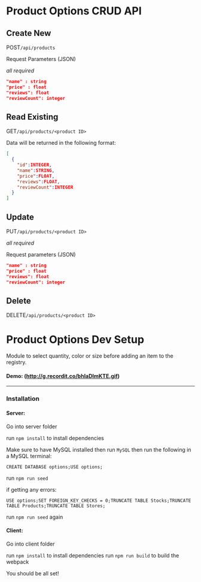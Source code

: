 # Product Options CRUD API

## Create New
POST`/api/products`

Request Parameters (JSON)

_all required_

```json
"name" : string
"price" : float
"reviews": float
"reviewCount": integer
```

## Read Existing
GET`/api/products/<product ID>`

Data will be returned in the following format:

```json
[
  {
    "id":INTEGER,
    "name":STRING,
    "price":FLOAT,
    "reviews":FLOAT,
    "reviewCount":INTEGER
  }
]
```
## Update
PUT`/api/products/<product ID>`

_all required_

Request parameters (JSON)

```json
"name" : string
"price" : float
"reviews": float
"reviewCount": integer
```


## Delete
DELETE`/api/products/<product ID>`



# Product Options Dev Setup

 Module to select quantity, color or size before adding an item to the registry.

#### Demo: (http://g.recordit.co/bhIaDImKTE.gif)

------

### Installation

#### Server:

Go into server folder

run  `npm install` to install dependencies

Make sure to have MySQL installed then run `MySQL` then run the following in a MySQL terminal:

`CREATE DATABASE options;USE options;`

run `npm run seed`

if getting any errors: 


`USE options;SET FOREIGN_KEY_CHECKS = 0;TRUNCATE TABLE Stocks;TRUNCATE TABLE Products;TRUNCATE TABLE Stores;`

run `npm run seed` again


#### Client:

Go into client folder

run  `npm install` to install dependencies
run `npm run build` to build the webpack

You should be all set!
